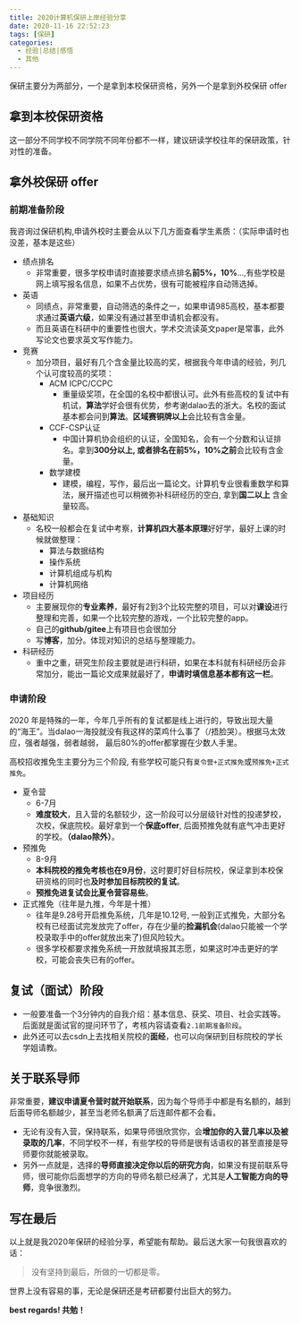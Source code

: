 ```yaml
---
title: 2020计算机保研上岸经验分享
date: 2020-11-16 22:52:23
tags: [保研]
categories:
  - 经验|总结|感悟
  - 其他
---
```


保研主要分为两部分，一个是拿到本校保研资格，另外一个是拿到外校保研 offer

## 拿到本校保研资格

这一部分不同学校不同学院不同年份都不一样，建议研读学校往年的保研政策，针对性的准备。

## 拿外校保研 offer

### 前期准备阶段

我咨询过保研机构,申请外校时主要会从以下几方面查看学生素质：（实际申请时也没差，基本是这些）

- 绩点排名
  - 非常重要，很多学校申请时直接要求绩点排名**前5%，10%**...,有些学校是网上填写报名信息，如果不占优势，很有可能被程序自动筛选掉。
- 英语
  - 同绩点，非常重要，自动筛选的条件之一，如果申请985高校，基本都要求通过**英语六级**，如果没有通过甚至申请机会都没有。
  - 而且英语在科研中的重要性也很大，学术交流读英文paper是常事，此外写论文也要求英文写作能力。
- 竞赛
  - 加分项目，最好有几个含金量比较高的奖，根据我今年申请的经验，列几个认可度较高的奖项：
    - ACM ICPC/CCPC
      - 重量级奖项，在全国的名校中都很认可。此外有些高校的复试中有机试，**算法**学好会很有优势，参考谢dalao去的浙大。名校的面试基本都会问到**算法**。**区域赛铜牌以上**会比较有含金量。
    - CCF-CSP认证
      - 中国计算机协会组织的认证，全国知名，会有一个分数和认证排名。拿到**300分以上, 或者排名在前5%，10%之前**会比较有含金量。
    - 数学建模
      - 建模，编程，写作，最后出一篇论文。计算机专业很看重数学和算法，展开描述也可以稍微弥补科研经历的空白, 拿到**国二以上** 含金量较高。
- 基础知识
  - 名校一般都会在复试中考察，**计算机四大基本原理**好好学，最好上课的时候就做整理：
    - 算法与数据结构
    - 操作系统
    - 计算机组成与机构
    - 计算机网络
- 项目经历
  - 主要展现你的**专业素养**，最好有2到3个比较完整的项目，可以对**课设**进行整理和完善，如果一个比较完整的游戏，一个比较完整的app。
  - 自己的**github/gitee**上有项目也会很加分
  - 写**博客**，加分。体现对知识的总结与整理能力。
- 科研经历
  - 重中之重，研究生阶段主要就是进行科研，如果在本科就有科研经历会非常加分，能出一篇论文成果就最好了，**申请时填信息基本都有这一栏**。

### 申请阶段

2020 年是特殊的一年，今年几乎所有的复试都是线上进行的，导致出现大量的“海王”。当dalao一海投就没有我这样的菜鸡什么事了（/捂脸哭）。根据马太效应，强者越强，弱者越弱， 最后80%的offer都掌握在少数人手里。

高校招收推免生主要分为三个阶段, 有些学校可能只有`夏令营+正式推免`或`预推免+正式推免`。

- 夏令营
  - 6-7月
  - **难度较大**，且入营的名额较少，这一阶段可以分层级针对性的投递梦校，次校，保底院校。最好拿到一个**保底offer**, 后面预推免就有底气冲击更好的学校。**（dalao除外）**。
- 预推免
  - 8-9月
  - **本科院校的推免考核也在9月份**，这时要盯好目标院校，保证拿到本校保研资格的同时也**及时参加目标院校的复试**。
  - **预推免进复试会比夏令营容易些**。
- 正式推免（往年是九推，今年是十推）
  - 往年是9.28号开启推免系统，几年是10.12号, 一般到正式推免，大部分名校有已经面试完发放完了offer，存在少量的**捡漏机会**(dalao只能被一个学校录取手中的offer就放出来了)但风险较大。
  - 很多学校都要求推免系统一开放就填报其志愿，如果这时冲击更好的学校，可能会丧失已有的offer。

## 复试（面试）阶段
 
- 一般要准备一个3分钟内的自我介绍：基本信息、获奖、项目、社会实践等。后面就是面试官的提问环节了，考核内容请查看`2.1前期准备阶段`。
- 此外还可以去csdn上去找相关院校的**面经**，也可以向保研到目标院校的学长学姐请教。

## 关于联系导师

非常重要，**建议申请夏令营时就开始联系**，因为每个导师手中都是有名额的，越到后面导师名额越少，甚至当老师名额满了后连邮件都不会看。
- 无论有没有入营，保持联系，如果导师很欣赏你，会**增加你的入营几率以及被录取的几率**，不同学校不一样，有些学校的导师是很有话语权的甚至直接是导师要你就能被录取。
- 另外一点就是，选择的**导师直接决定你以后的研究方向**，如果没有提前联系导师，很可能你后面想学的方向的导师名额已经满了，尤其是**人工智能方向的导师**，竞争很激烈。

## 写在最后
以上就是我2020年保研的经验分享，希望能有帮助。最后送大家一句我很喜欢的话：
> 没有坚持到最后，所做的一切都是零。

世界上没有容易的事，无论是保研还是考研都要付出巨大的努力。

**best regards! 共勉！**
